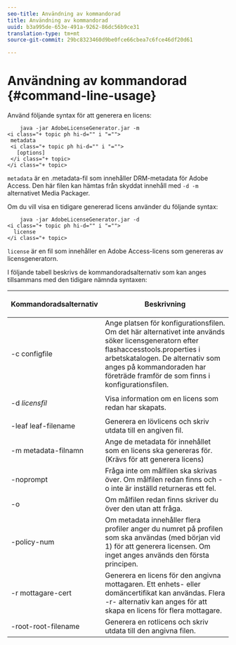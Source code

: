 ```yaml
---
seo-title: Användning av kommandorad
title: Användning av kommandorad
uuid: b3a995de-653e-491a-9262-86dc56b9ce31
translation-type: tm+mt
source-git-commit: 29bc8323460d9be0fce66cbea7c6fce46df20d61

---
```



# Användning av kommandorad {#command-line-usage}

Använd följande syntax för att generera en licens:

```
    java -jar AdobeLicenseGenerator.jar -m 
<i class="+ topic ph hi-d="" i "="">
 metadata 
 <i class="+ topic ph hi-d="" i "="">
   [options]
 </i class="+ topic>
</i class="+ topic>
```

`metadata` är en .metadata-fil som innehåller DRM-metadata för Adobe Access. Den här filen kan hämtas från skyddat innehåll med `-d -m` alternativet Media Packager.

Om du vill visa en tidigare genererad licens använder du följande syntax:

```
    java -jar AdobeLicenseGenerator.jar -d 
<i class="+ topic ph hi-d="" i "="">
  license
</i class="+ topic>
```

`license` är en fil som innehåller en Adobe Access-licens som genereras av licensgeneratorn.

I följande tabell beskrivs de kommandoradsalternativ som kan anges tillsammans med den tidigare nämnda syntaxen:

<table frame="all" colsep="1" rowsep="1" class="+ topic/table adobe-d/table " id="table_skr_vry_n4"> 
 <thead class="- topic/thead "> 
  <tr rowsep="1" class="- topic/row "> 
   <th colname="1" class="- topic/entry entry"> <p class="- topic/p ">Kommandoradsalternativ </p> </th> 
   <th colname="2" class="- topic/entry entry"> <p class="- topic/p ">Beskrivning </p> </th> 
  </tr> 
 </thead>
 <tbody class="- topic/tbody "> 
  <tr rowsep="1" class="- topic/row "> 
   <td colname="1" class="- topic/entry "><span class="+ topic/ph pr-d/codeph codeph">-c configfile</span> </td> 
   <td colname="2" class="- topic/entry "> Ange platsen för konfigurationsfilen. Om det här alternativet inte används söker licensgeneratorn efter flashaccesstools.properties i arbetskatalogen. De alternativ som anges på kommandoraden har företräde framför de som finns i konfigurationsfilen. </td> 
  </tr> 
  <tr rowsep="1" class="- topic/row "> 
   <td colname="1" class="- topic/entry "> <p class="- topic/p ">-d <i class="+ topic/ph hi-d/i "><span class="+ topic/ph pr-d/codeph codeph"> licensfil</span></i> </p> </td> 
   <td colname="2" class="- topic/entry "> Visa information om en licens som redan har skapats. </td> 
  </tr> 
  <tr rowsep="1" class="- topic/row "> 
   <td colname="1" class="- topic/entry "><span class="+ topic/ph pr-d/codeph codeph">-leaf leaf-filename</span> </td> 
   <td colname="2" class="- topic/entry "> Generera en lövlicens och skriv utdata till en angiven fil. </td> 
  </tr> 
  <tr rowsep="1" class="- topic/row "> 
   <td colname="1" class="- topic/entry "><span class="+ topic/ph pr-d/codeph codeph">-m metadata-filnamn</span> </td> 
   <td colname="2" class="- topic/entry "> Ange de metadata för innehållet som en licens ska genereras för. (Krävs för att generera licens) </td> 
  </tr> 
  <tr rowsep="1" class="- topic/row "> 
   <td colname="1" class="- topic/entry "><span class="codeph"> -noprompt</span> </td> 
   <td colname="2" class="- topic/entry ">Fråga inte om målfilen ska skrivas över. Om målfilen redan finns och <span class="codeph"> -o</span> inte är inställd returneras ett fel. </td> 
  </tr> 
  <tr rowsep="1" class="- topic/row "> 
   <td colname="1" class="- topic/entry "><span class="codeph"> -o</span> </td> 
   <td colname="2" class="- topic/entry "> Om målfilen redan finns skriver du över den utan att fråga. </td> 
  </tr> 
  <tr rowsep="1" class="- topic/row "> 
   <td colname="1" class="- topic/entry "><span class="+ topic/ph pr-d/codeph codeph">-policy-num</span> </td> 
   <td colname="2" class="- topic/entry "> Om metadata innehåller flera profiler anger du numret på profilen som ska användas (med början vid 1) för att generera licensen. Om inget anges används den första principen. </td> 
  </tr> 
  <tr rowsep="1" class="- topic/row "> 
   <td colname="1" class="- topic/entry "><span class="+ topic/ph pr-d/codeph codeph">-r mottagare-cert</span> </td> 
   <td colname="2" class="- topic/entry ">Generera en licens för den angivna mottagaren. Ett enhets- eller domäncertifikat kan användas. Flera <span class="+ topic/ph pr-d/codeph codeph"> -r- </span>alternativ kan anges för att skapa en licens för flera mottagare. </td> 
  </tr> 
  <tr rowsep="0" class="- topic/row "> 
   <td colname="1" class="- topic/entry "><span class="+ topic/ph pr-d/codeph codeph">-root-root-filename</span> </td> 
   <td colname="2" class="- topic/entry "> Generera en rotlicens och skriv utdata till den angivna filen. </td> 
  </tr> 
 </tbody> 
</table>


